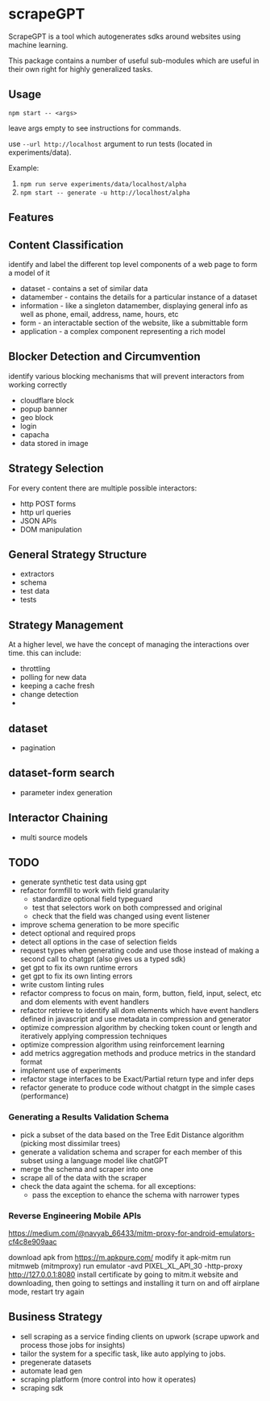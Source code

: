 # scrapeGPT

ScrapeGPT is a tool which autogenerates sdks around websites using machine learning.

This package contains a number of useful sub-modules which are useful in their own right for highly
generalized tasks.

## Usage

`npm start -- <args>`

leave args empty to see instructions for commands.

use `--url http://localhost` argument to run tests (located in experiments/data).

Example:

1. `npm run serve experiments/data/localhost/alpha`
2. `npm start -- generate -u http://localhost/alpha`

## Features

## Content Classification

identify and label the different top level components of a web page to form a model of it

-   dataset - contains a set of similar data
-   datamember - contains the details for a particular instance of a dataset
-   information - like a singleton datamember, displaying general info as well as phone, email, address, name, hours, etc
-   form - an interactable section of the website, like a submittable form
-   application - a complex component representing a rich model

## Blocker Detection and Circumvention

identify various blocking mechanisms that will prevent interactors from working correctly

-   cloudflare block
-   popup banner
-   geo block
-   login
-   capacha
-   data stored in image

## Strategy Selection

For every content there are multiple possible interactors:

-   http POST forms
-   http url queries
-   JSON APIs
-   DOM manipulation

## General Strategy Structure

-   extractors
-   schema
-   test data
-   tests

## Strategy Management

At a higher level, we have the concept of managing the interactions over time. this can include:

-   throttling
-   polling for new data
-   keeping a cache fresh
-   change detection
-

## dataset

-   pagination

## dataset-form search

-   parameter index generation

## Interactor Chaining

-   multi source models

## TODO

-   generate synthetic test data using gpt
-   refactor formfill to work with field granularity
    -   standardize optional field typeguard
    -   test that selectors work on both compressed and original
    -   check that the field was changed using event listener
-   improve schema generation to be more specific
-   detect optional and required props
-   detect all options in the case of selection fields
-   request types when generating code and use those instead of making a second call to chatgpt (also gives us a typed sdk)
-   get gpt to fix its own runtime errors
-   get gpt to fix its own linting errors
-   write custom linting rules
-   refactor compress to focus on main, form, button, field, input, select, etc and dom elements with event handlers
-   refactor retrieve to identify all dom elements which have event handlers defined in javascript and use metadata in compression and generator
-   optimize compression algorithm by checking token count or length and iteratively applying compression techniques
-   optimize compression algorithm using reinforcement learning
-   add metrics aggregation methods and produce metrics in the standard format
-   implement use of experiments
-   refactor stage interfaces to be Exact/Partial return type and infer deps
-   refactor generate to produce code without chatgpt in the simple cases (performance)

### Generating a Results Validation Schema

-   pick a subset of the data based on the Tree Edit Distance algorithm (picking most dissimilar trees)
-   generate a validation schema and scraper for each member of this subset using a language model like chatGPT
-   merge the schema and scraper into one
-   scrape all of the data with the scraper
-   check the data againt the schema. for all exceptions:
    -   pass the exception to ehance the schema with narrower types

### Reverse Engineering Mobile APIs

https://medium.com/@navyab_66433/mitm-proxy-for-android-emulators-cf4c8e909aac

download apk from https://m.apkpure.com/
modify it apk-mitm
run mitmweb (mitmproxy)
run emulator -avd PIXEL_XL_API_30 -http-proxy http://127.0.0.1:8080
install certificate by going to mitm.it website and downloading, then going to settings and installing it
turn on and off airplane mode, restart
try again

## Business Strategy

-   sell scraping as a service finding clients on upwork (scrape upwork and process those jobs for insights)
-   tailor the system for a specific task, like auto applying to jobs.
-   pregenerate datasets
-   automate lead gen
-   scraping platform (more control into how it operates)
-   scraping sdk
